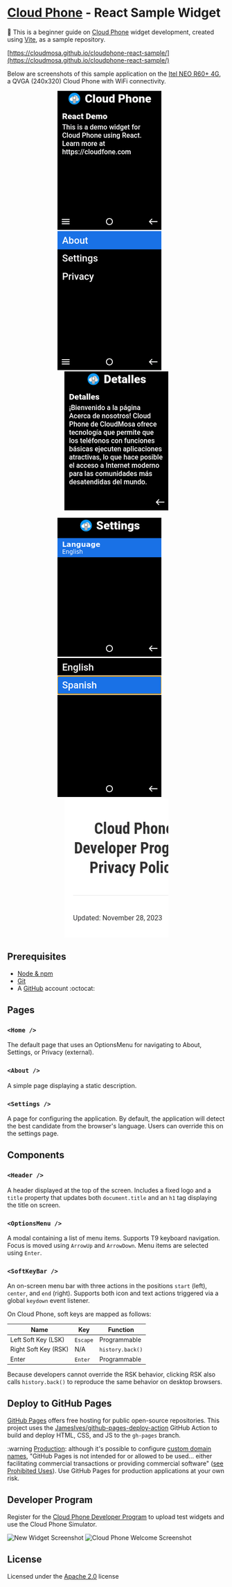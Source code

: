 # [Cloud Phone](https://www.cloudfone.com/) - React Sample Widget

:beginner: This is a beginner guide on [Cloud Phone](https://www.cloudfone.com/) widget development, created using [Vite](https://vite.dev/guide/), as a sample repository.

[https://cloudmosa.github.io/cloudphone-react-sample/](https://cloudmosa.github.io/cloudphone-react-sample/)

Below are screenshots of this sample application on the [Itel NEO R60+ 4G](https://itel-pk.com/products/neo-r60), a QVGA (240x320) Cloud Phone with WiFi connectivity.

<p align="center">
  <img alt="Home Screenshot" src="./screenshots/img_20241224_194324374.png" width="240" />
&nbsp; &nbsp; &nbsp; &nbsp;
  <img alt="Menu Screenshot" src="./screenshots/img_20241224_194329124.png" width="240" />
&nbsp; &nbsp; &nbsp; &nbsp;
  <img alt="About Screenshot" src="./screenshots/img_20241224_194456968.png" width="240" />
</p>

<p align="center">
  <img alt="Settings Screenshot" src="./screenshots/img_20241224_194335353.png" width="240" />
&nbsp; &nbsp; &nbsp; &nbsp;
  <img alt="Language Screenshot" src="./screenshots/img_20241224_194340471.png" width="240" />
&nbsp; &nbsp; &nbsp; &nbsp;
  <img alt="Privacy Screenshot" src="./screenshots/img_20241224_194409954.png" width="240" />
</p>

## Prerequisites

* [Node & npm](https://nodejs.org/en/download/)
* [Git](https://git-scm.com/book/en/v2/Getting-Started-Installing-Git)
* A [GitHub](https://github.com/signup) account :octocat:

## Pages

### `<Home />`

The default page that uses an OptionsMenu for navigating to About, Settings, or Privacy (external).

### `<About />`

A simple page displaying a static description.

### `<Settings />`

A page for configuring the application. By default, the application will detect the best candidate from the browser's language. Users can override this on the settings page.

## Components

### `<Header />`

A header displayed at the top of the screen. Includes a fixed logo and a `title` property that updates both `document.title` and an `h1` tag displaying the title on screen.

### `<OptionsMenu />`

A modal containing a list of menu items. Supports T9 keyboard navigation. Focus is moved using `ArrowUp` and `ArrowDown`. Menu items are selected using `Enter`.

### `<SoftKeyBar />`

An on-screen menu bar with three actions in the positions `start` (left), `center`, and `end` (right). Supports both icon and text actions triggered via a global `keydown` event listener.

On Cloud Phone, soft keys are mapped as follows:

| Name                  | Key           | Function          |
| --------------------- | ------------- | ----------------- |
| Left Soft Key (LSK)   | `Escape`      | Programmable      |
| Right Soft Key (RSK)  | N/A           | `history.back()`  |
| Enter                 | `Enter`       | Programmable      |

Because developers cannot override the RSK behavior, clicking RSK also calls `history.back()` to reproduce the same behavior on desktop browsers.

## Deploy to GitHub Pages

[GitHub Pages](https://pages.github.com/) offers free hosting for public open-source repositories. This project uses the [JamesIves/github-pages-deploy-action](https://github.com/JamesIves/github-pages-deploy-action) GitHub Action to build and deploy HTML, CSS, and JS to the `gh-pages` branch.

:warning <u>Production</u>: although it's possible to configure [custom domain names](https://docs.github.com/en/pages/configuring-a-custom-domain-for-your-github-pages-site/about-custom-domains-and-github-pages), "GitHub Pages is not intended for or allowed to be used... either facilitating commercial transactions or providing commercial software" ([see Prohibited Uses](https://docs.github.com/en/pages/getting-started-with-github-pages/about-github-pages#prohibited-uses)). Use GitHub Pages for production applications at your own risk.

## Developer Program

Register for the [Cloud Phone Developer Program](https://www.cloudfone.com/developer-program) to upload test widgets and use the Cloud Phone Simulator.

![New Widget Screenshot](./screenshots/Screenshot%202024-12-25%20at%201.42.16 PM.png)
![Cloud Phone Welcome Screenshot](./screenshots/Screenshot%202024-12-25%20at%201.51.54 PM.png)

## License

Licensed under the [Apache 2.0](./LICENSE) license
